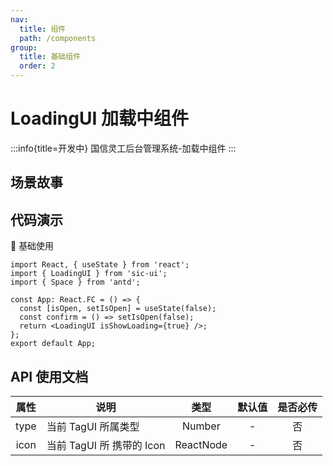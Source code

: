 ```yaml
---
nav:
  title: 组件
  path: /components
group:
  title: 基础组件
  order: 2
---
```


# LoadingUI 加载中组件

:::info{title=开发中}
国信灵工后台管理系统-加载中组件
:::

## 场景故事

## 代码演示

💎 基础使用

```tsx
import React, { useState } from 'react';
import { LoadingUI } from 'sic-ui';
import { Space } from 'antd';

const App: React.FC = () => {
  const [isOpen, setIsOpen] = useState(false);
  const confirm = () => setIsOpen(false);
  return <LoadingUI isShowLoading={true} />;
};
export default App;
```

## API 使用文档

<font size=1>

| 属性 | 说明                      |   类型    | 默认值 | 是否必传 |
| :--: | ------------------------- | :-------: | :----: | :------: |
| type | 当前 TagUI 所属类型       |  Number   |   -    |    否    |
| icon | 当前 TagUI 所 携带的 Icon | ReactNode |   -    |    否    |

</font>

